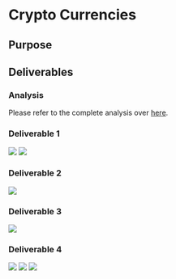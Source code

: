 # Crypto Currencies

## Purpose 

## Deliverables

### Analysis
Please refer to the complete analysis over [here](https://github.com/shayanafzal/Cryptocurrencies/blob/4739b6d6b09fa1a1bc3250bbbdaba0c8d4651b03/crypto_clustering.ipynb).

### Deliverable 1
![](https://github.com/shayanafzal/Cryptocurrencies/blob/f17bd3f55050e9e57a3ceb11e8a807fd7ffac84b/Resources/1%20Standardize%20the%20data%20with%20StradardScaler.png)
![](https://github.com/shayanafzal/Cryptocurrencies/blob/c9fd312c2f9c5917de7e6897f748deb072843c6c/Resources/1%20Variables%20for%20text%20freatures.png)

### Deliverable 2
![](https://github.com/shayanafzal/Cryptocurrencies/blob/c9fd312c2f9c5917de7e6897f748deb072843c6c/Resources/2%20Data%20Frame%20with%20three%20principal%20components.png)

### Deliverable 3
![](https://github.com/shayanafzal/Cryptocurrencies/blob/c9fd312c2f9c5917de7e6897f748deb072843c6c/Resources/3%20New%20Data%20Frame.png)

### Deliverable 4
![](https://github.com/shayanafzal/Cryptocurrencies/blob/c9fd312c2f9c5917de7e6897f748deb072843c6c/Resources/4%203d%20scatter%20plot.png)
![](https://github.com/shayanafzal/Cryptocurrencies/blob/c9fd312c2f9c5917de7e6897f748deb072843c6c/Resources/4%20new%20data%20fram.png)
![](https://github.com/shayanafzal/Cryptocurrencies/blob/c9fd312c2f9c5917de7e6897f748deb072843c6c/Resources/4%20scatter%20plot.png)
